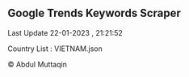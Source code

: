 

## Google Trends Keywords Scraper 
 
Last Update 22-01-2023 , 21:21:52

Country List :
VIETNAM.json



© Abdul Muttaqin 
